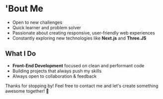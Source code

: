 # 'Bout Me
- Open to new challenges
- Quick learner and problem solver
- Passionate about creating responsive, user-friendly web experiences
- Constantly exploring new technologies like **Next.js** and **Three.JS**

## What I Do
- **Front-End Development** focused on clean and performant code
- Building projects that always push my skills 
- Always open to collaboration & feedback

Thanks for stopping by! Feel free to contact me and let's create something awesome together! 🚀

